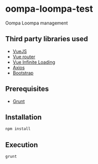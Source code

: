 # oompa-loompa-test
Oompa Loompa management

## Third party libraries used
- [VueJS](https://vuejs.org/)
- [Vue router](https://router.vuejs.org/en/)
- [Vue Infinite Loading](https://peachscript.github.io/vue-infinite-loading/#!/)
- [Axios](https://github.com/axios/axios)
- [Bootstrap](https://getbootstrap.com/)

## Prerequisites
- [Grunt](https://gruntjs.com/)

## Installation
```bash
npm install
```

## Execution
```bash
grunt
```
